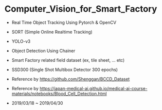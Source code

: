 # Computer_Vision_for_Smart_Factory

- Real Time Object Tracking Using Pytorch & OpenCV
- SORT (Simple Online Realtime Tracking)
- YOLO-v3
- Object Detection Using Chainer
- Smart Factory related field dataset (ex, tile sheet, ... etc)
- SSD300 (Single Shot Multibox Detector 300 epochs)
- Reference by https://github.com/Shenggan/BCCD_Dataset
- Reference by https://japan-medical-ai.github.io/medical-ai-course-materials/notebooks/Blood_Cell_Detection.html

- 2019/03/18 ~ 2019/04/30
